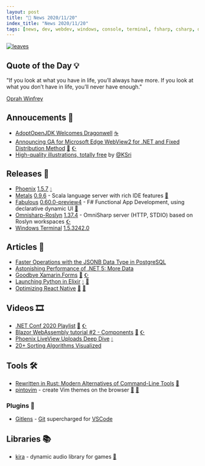 ```yaml
---
layout: post
title: "📜 News 2020/11/20"
index_title: "News 2020/11/20"
tags: [news, dev, webdev, windows, console, terminal, fsharp, csharp, dotnet, scala, postgresql, performance, elixir, erlang, algorithms, java, python, vim, neovim, vscode, git]
---
```


<a href="https://daily-tech-news.github.io/2020/11/20/news.html">
  <img src="https://user-images.githubusercontent.com/430272/99865660-13a51800-2b8a-11eb-84a4-330b3ebb52bc.jpg"
     alt="leaves"
     class="image">
</a>

## Quote of the Day 💡

"If you look at what you have in life, you’ll always have more. If you look at what you don’t have in life, you’ll never have enough."

[Oprah Winfrey](https://en.wikipedia.org/wiki/Oprah_Winfrey)

## Annoucements 🥁

- [AdoptOpenJDK Welcomes Dragonwell](https://blog.adoptopenjdk.net/2020/11/adoptopenjdk-welcomes-dragonwell/) [☕️](https://www.java.com "#java")
- [Announcing GA for Microsoft Edge WebView2 for .NET and Fixed Distribution Method](https://devblogs.microsoft.com/dotnet/announcing-general-availability-for-microsoft-edge-webview2-for-net-and-fixed-distribution-method/) [🔷](https://fsharp.org "#fsharp #dotnet") [☪️ ](https://docs.microsoft.com/en-us/dotnet/csharp)
- [High-quality illustrations, totally free](https://2.flexiple.com/scale/all-illustrations) by [@KSri](https://www.reddit.com/user/karthiksri91/)

## Releases 🥳

- [Phoenix](https://www.phoenixframework.org) [1.5.7](https://github.com/phoenixframework/phoenix/blob/v1.5/CHANGELOG.md#157-2020-11-20) [💧](https://elixir-lang.org "#elixirlang")
- [Metals](https://scalameta.org/metals) [0.9.6](https://github.com/scalameta/metals/releases/tag/v0.9.6) - Scala language server with rich IDE features [💈](https://www.scala-lang.org "#scala")
- [Fabulous](https://fsprojects.github.io/Fabulous) [0.60.0-preview4](https://github.com/fsprojects/Fabulous/releases/tag/0.60.0-preview4) - F# Functional App Development, using declarative dynamic UI [🔷](https://fsharp.org "#fsharp #dotnet")
- [Omnisharp-Roslyn](https://github.com/OmniSharp/omnisharp-roslyn) [1.37.4](https://github.com/OmniSharp/omnisharp-roslyn/releases/tag/v1.37.4) - OmniSharp server (HTTP, STDIO) based on Roslyn workspaces [☪️ ](https://docs.microsoft.com/en-us/dotnet/csharp "#csharp #dotnet")
- [Windows Terminal](https://github.com/microsoft/terminal) [1.5.3242.0](https://github.com/microsoft/terminal/releases/tag/v1.5.3242.0)

## Articles 📜

- [Faster Operations with the JSONB Data Type in PostgreSQL](https://www.compose.com/articles/faster-operations-with-the-jsonb-data-type-in-postgresql)
- [Astonishing Performance of .NET 5: More Data](https://medium.com/swlh/astonishing-performance-of-net-5-more-data-5cdc8d821e8c)
- [Goodbye Xamarin.Forms](https://medium.com/@ben_12456/goodbye-xamarin-forms-f41723fb9fe1) [🔷](https://fsharp.org "#fsharp #dotnet") [☪️ ](https://docs.microsoft.com/en-us/dotnet/csharp "#csharp #dotnet")
- [Launching Python in Elixir](https://prograils.com/posts/python-in-elixir?utm_source=referral&utm_medium=reddit&utm_campaign=pyhton-in-elixir-november20) [💧](https://elixir-lang.org "#elixirlang") [🐍](https://www.python.org "#python")
- [Optimizing React Native](https://blog.coinbase.com/optimizing-react-native-7e7bf7ac3a34) [🔶](https://developer.mozilla.org/en-US/docs/Web/JavaScript "#javascript") [🔶](https://reactjs.org "#reactjs")

## Videos 🎞

- [.NET Conf 2020 Playlist](https://www.youtube.com/playlist?list=PLdo4fOcmZ0oVWop1HEOml2OdqbDs6IlcI) [🔷](https://fsharp.org "#fsharp #dotnet") [☪️ ](https://docs.microsoft.com/en-us/dotnet/csharp "#csharp #dotnet")
- [Blazor WebAssembly tutorial #2 - Components](https://www.youtube.com/watch?v=coCm1ME-1A8) [🔷](https://fsharp.org "#fsharp #dotnet") [☪️ ](https://docs.microsoft.com/en-us/dotnet/csharp "#csharp #dotnet")
- [Phoenix LiveView Uploads Deep Dive](https://www.phoenixframework.org/blog/phoenix-live-view-upload-deep-dive) [💧](https://elixir-lang.org "#elixirlang")
- [20+ Sorting Algorithms Visualized](https://www.youtube.com/watch?v=y5puyrEMZ_c)

## Tools 🛠

- [Rewritten in Rust: Modern Alternatives of Command-Line Tools](https://zaiste.net/posts/shell-commands-rust) [🦀](https://www.rust-lang.org "#rust")
- [pintovim](https://pintovim.dev/) - create Vim themes on the browser [🍃](https://www.vim.org "#vim") [🍃](https://neovim.io "#neovim")

### Plugins 🔌

- [Gitlens](https://marketplace.visualstudio.com/items?itemName=eamodio.gitlens) - [Git](https://git-scm.com) supercharged for [VSCode](https://code.visualstudio.com)

## Libraries 📚

- [kira](https://crates.io/crates/kira) - dynamic audio library for games [🦀](https://www.rust-lang.org "#rust")

